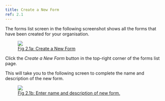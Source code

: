 ```yaml
---
title: Create a New Form
ref: 2.1
---
```


The forms list screen in the following screenshot shows all the forms that have been created for your organisation.

<div>
  <a href="{{ "/assets/images/phwforms_formlist.png" | prepend: site.url }}" data-lightbox="createnewform-image" data-title="Forms List">
  <figure>
    <img src="{{ "/assets/images/phwforms_formlist_small.png" | prepend: site.url }}" />
    <figcaption>Fig 2.1a: Create a New Form</figcaption>
  </figure>
  </a>
</div>


Click the *Create a New Form* button in the top-right corner of the forms list page.


This will take you to the following screen to complete the name and description of the new form.

<div>
  <a href="{{ "/assets/images/phwforms_createform.png" | prepend: site.url }}" data-lightbox="createnewform-image" data-title="Create a New Form">
    <figure>
      <img src="{{ "/assets/images/phwforms_createform_small.png" | prepend: site.url }}" />
      <figcaption>Fig 2.1b: Enter name and description of new form.</figcaption>
    </figure>
  </a>
</div>
